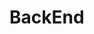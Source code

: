 # BackEnd
<div>
<scr = "https://github-readme-stats.vercel.app/api?username=leehfreitas&theme=midnight-purple&show_icons=true"/>
  <div>
